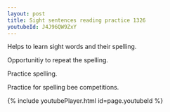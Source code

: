 ```yaml
---
layout: post
title: Sight sentences reading practice 1326
youtubeId: J4J96QW9ZxY
---
```

 
 
Helps to learn sight words and their spelling.

Opportunitiy to repeat the spelling. 

Practice spelling. 
 
Practice for spelling bee competitions. 
 
{% include youtubePlayer.html id=page.youtubeId %}
 
 
